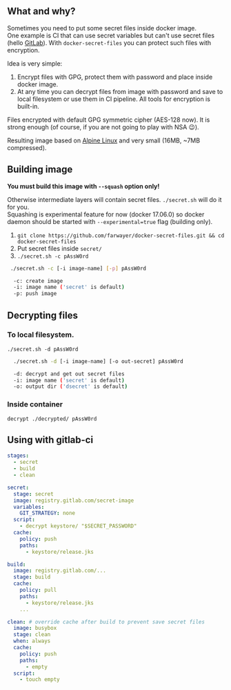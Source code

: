 ## What and why?

Sometimes you need to put some secret files inside docker image.  
One example is CI that can use secret variables but can't use secret files
(hello [GitLab](gitlab.com)). 
With `docker-secret-files` you can protect such files with encryption.  

Idea is very simple:
1. Encrypt files with GPG, protect them with password and place inside docker
image.
2. At any time you can decrypt files from image with password and save to local
filesystem or use them in CI pipeline. All tools for encryption is built-in.

Files encrypted with default GPG symmetric cipher (AES-128 now). It is strong
enough (of course, if you are not going to play with NSA 😉). 

Resulting image based on [Alpine Linux](https://hub.docker.com/_/alpine/)
and very small (16MB, ~7MB compressed).

## Building image

**You must build this image with `--squash` option only!**

Otherwise intermediate layers will contain secret files. `./secret.sh` will do
it for you.  
Squashing is experimental feature for now (docker 17.06.0) so docker daemon
should be started with `--experimental=true` flag (building only).

1. `git clone https://github.com/farwayer/docker-secret-files.git && cd docker-secret-files`
2. Put secret files inside `secret/`
3. `./secret.sh -c pAssW0rd`

```sh
 ./secret.sh -c [-i image-name] [-p] pAssW0rd

  -c: create image
  -i: image name ('secret' is default)
  -p: push image
```

## Decrypting files

### To local filesystem.

`./secret.sh -d pAssW0rd`

```sh
  ./secret.sh -d [-i image-name] [-o out-secret] pAssW0rd

  -d: decrypt and get out secret files
  -i: image name ('secret' is default)
  -o: output dir ('dsecret' is default)
```

### Inside container

`decrypt ./decrypted/ pAssW0rd`

## Using with gitlab-ci

```yaml
stages:
  - secret
  - build
  - clean

secret:
  stage: secret
  image: registry.gitlab.com/secret-image
  variables:
    GIT_STRATEGY: none
  script:
    - decrypt keystore/ "$SECRET_PASSWORD"
  cache:
    policy: push
    paths:
      - keystore/release.jks

build:
  image: registry.gitlab.com/...
  stage: build
  cache:
    policy: pull
    paths:
      - keystore/release.jks
    ...

clean: # override cache after build to prevent save secret files
  image: busybox
  stage: clean
  when: always
  cache:
    policy: push
    paths:
      - empty
  script:
    - touch empty
```
